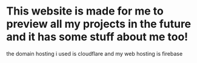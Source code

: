 # This website is made for me to preview all my projects in the future and it has some stuff about me too!

the domain hosting i used is cloudflare and my web hosting is firebase
